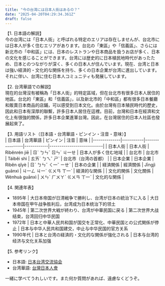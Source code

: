 ```yaml
---
title: "今の台湾には日本人街はあるの？"
date: "2025-04-20T04:29:34.361Z"
draft: false
---
```


【1. 日本語の解説】  
今の台湾には「日本人街」と呼ばれる特定のエリアは存在しませんが、台北市には日本人が多く住むエリアがあります。台北の「東區」や「信義區」、さらには新北市の「中和區」には、日本のレストランや日本商品を扱うお店が多く、日本の文化を感じることができます。台湾には歴史的に日本植民地時代があったため、日本とのつながりが深く、多くの日本人が住んでいます。現在、台湾と日本は強い経済的・文化的な関係を持ち、多くの日本企業が台湾に進出しています。それに伴い、台湾に住む日本人コミュニティも発展しています。

【2. 台湾華語での解説】  
現在的台灣沒有被稱為「日本人街」的特定區域，但在台北市有很多日本人居住的地區。台北的「東區」和「信義區」，以及新北市的「中和區」都有很多日本餐廳和販賣日本商品的店鋪，可以感受到日本文化。由於台灣有日本殖民時代的歷史，因此和日本有深厚的聯繫，許多日本人居住在這裡。目前，台灣和日本在經濟和文化上有很強的關係，許多日本企業進軍台灣。因此，在台灣居住的日本人社區也發展起來了。

【3. 用語リスト（日本語・台湾華語・ピンイン・注音・意味）】  
| 日本語       | 台湾華語  | ピンイン       | 注音       | 意味                      |
|--------------|-----------|----------------|------------|---------------------------|
| 日本人街     | 日本人街  | Rìběnrén jiē   | ㄖˋ ㄅㄣˇ ㄖㄣˊ ㄐ一ㄝ | 日本人が多く住む地域       |
| 台北市       | 台北市    | Táiběi shì     | ㄊㄞˊ ㄅㄟˇ ㄕˋ       | 台北市（台湾の首都）     |
| 日本企業     | 日本企業  | Rìběn qǐyè     | ㄖˋ ㄅㄣˇ ㄑ一ˇ ㄧㄝˋ | 日本の企業               |
| 経済関係     | 經濟關係  | Jīngjì guānxì | ㄐ一ㄥ ㄐ一ˋ ㄍㄨㄢ ㄒ一ˋ | 経済的な関係             |
| 文化的関係   | 文化關係  | Wénhuà guānxì | ㄨㄣˊ ㄏㄨㄚˋ ㄍㄨㄢ ㄒ一ˋ | 文化的な関係             |

【4. 関連年表】  
- 1895年 | 大日本帝国が日清戦争で勝利し、台湾が日本の統治下に入る | 大日本帝国在甲午战争胜利后，台湾成为日本统治下的领土
- 1945年 | 第二次世界大戦が終わり、台湾が中華民国に戻る  | 第二次世界大战结束，台湾回归中华民国
- 1972年 | 日本と中華人民共和国が国交を正常化、中華民国との公式関係が停止 | 日本与中华人民共和国建交，中止与中华民国的官方关系
- 1990年代 | 日本と台湾の経済的・文化的な関係が強化される | 日本与台湾的经济与文化关系加强

【5. 参考リンク】  
- 日本語: [日本台湾交流協会](https://www.koryu.or.jp/)
- 台湾華語: [台灣日本人會](https://www.tainichijinkai.com/)

一緒に学べてうれしいです。また何か質問があれば、遠慮なくどうぞ。
